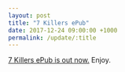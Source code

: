```yaml
---
layout: post
title: "7 Killers ePub"
date: 2017-12-24 09:00:00 +1000
permalink: /update/:title
---
```


[7 Killers ePub is out now.](/7-killers) Enjoy.